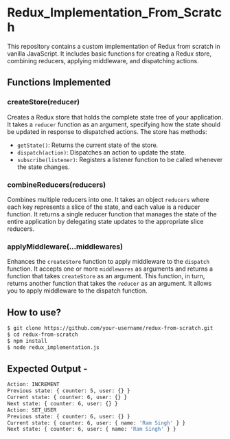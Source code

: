 # Redux_Implementation_From_Scratch

This repository contains a custom implementation of Redux from scratch in vanilla JavaScript. It includes basic functions for creating a Redux store, combining reducers, applying middleware, and dispatching actions.

## Functions Implemented

### createStore(reducer)

Creates a Redux store that holds the complete state tree of your application. It takes a `reducer` function as an argument, specifying how the state should be updated in response to dispatched actions. The store has methods:
- `getState()`: Returns the current state of the store.
- `dispatch(action)`: Dispatches an action to update the state.
- `subscribe(listener)`: Registers a listener function to be called whenever the state changes.

### combineReducers(reducers)

Combines multiple reducers into one. It takes an object `reducers` where each key represents a slice of the state, and each value is a reducer function. It returns a single reducer function that manages the state of the entire application by delegating state updates to the appropriate slice reducers.

### applyMiddleware(...middlewares)

Enhances the `createStore` function to apply middleware to the `dispatch` function. It accepts one or more `middlewares` as arguments and returns a function that takes `createStore` as an argument. This function, in turn, returns another function that takes the `reducer` as an argument. It allows you to apply middleware to the dispatch function.

## How to use?

```bash
$ git clone https://github.com/your-username/redux-from-scratch.git
$ cd redux-from-scratch
$ npm install
$ node redux_implementation.js
```

## Expected Output - 
```bash
Action: INCREMENT
Previous state: { counter: 5, user: {} }
Current state: { counter: 6, user: {} }
Next state: { counter: 6, user: {} }
Action: SET_USER
Previous state: { counter: 6, user: {} }
Current state: { counter: 6, user: { name: 'Ram Singh' } }
Next state: { counter: 6, user: { name: 'Ram Singh' } }
```
